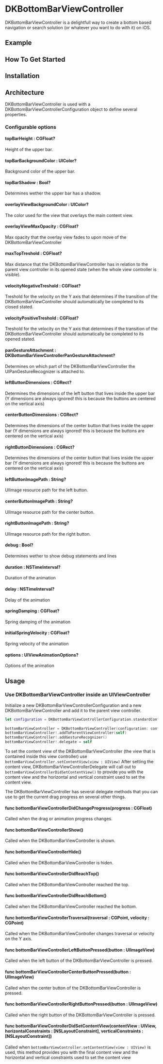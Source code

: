 # DKBottomBarViewController
DKBottomBarViewController is a delightfull way to create a bottom based navigation or search solution (or whatever you want to do with it) on iOS.

## Example

## How To Get Started

## Installation

## Architecture
DKBottomBarViewController is used with a DKBottomBarViewControllerConfiguration object to define several properties.

### Configurable options

#### topBarHeight : CGFloat?
Height of the upper bar.

#### topBarBackgroundColor : UIColor?
Background color of the upper bar.

#### topBarShadow : Bool?
Determines wether the upper bar has a shadow.

#### overlayViewBackgroundColor : UIColor?
The color used for the view that overlays the main content view.

#### overlayViewMaxOpacity : CGFloat?
Max opacity that the overlay view fades to upon move of the DKBottomBarViewController

#### maxTopTreshold : CGFloat?
Max distance that the DKBottomBarViewController has in relation to the parent view controller in its opened state (when the whole view controller is visible).

#### velocityNegativeTreshold : CGFloat?
Treshold for the velocity on the Y axis that determines if the transition of the DKBottomBarViewController should automatically be completed to its closed stated.

#### velocityPositiveTreshold : CGFloat?
Treshold for the velocity on the Y axis that determines if the transition of the DKBottomBarViewController should automatically be completed to its opened stated.

#### panGestureAttachment : DKBottomBarViewControllerPanGestureAttachment?
Determines on which part of the DKBottomBarViewController the UIPanGestureRecognizer is attached to.

#### leftButtonDimensions : CGRect?
Determines the dimensions of the left button that lives inside the upper bar (Y dimensions are always ignored! this is because the buttons are centered on the vertical axis)

#### centerButtonDimensions : CGRect?
Determines the dimensions of the center button that lives inside the upper bar (Y dimensions are always ignored! this is because the buttons are centered on the vertical axis)

#### rightButtonDimensions : CGRect?
Determines the dimensions of the center button that lives inside the upper bar (Y dimensions are always ignored! this is because the buttons are centered on the vertical axis)

#### leftButtonImagePath : String?
UIImage resource path for the left button.

#### centerButtonImagePath : String?
UIImage resource path for the center button.

#### rightButtonImagePath : String?
UIImage resource path for the right button.

#### debug : Bool?
Determines wether to show debug statements and lines

#### duration : NSTimeInterval?
Duration of the animation

#### delay : NSTimeInterval?
Delay of the animation

#### springDamping : CGFloat?
Spring damping of the animation

#### initialSpringVelocity : CGFloat?
Spring velocity of the animation

#### options : UIViewAnimationOptions?
Options of the animation

## Usage

### Use DKBottomBarViewController inside an UIViewController

Initialize a new DKBottomBarViewControllerConfiguration and a new DKBottomBarViewController and add it to the parent view controller.

```swift
let configuration = DKBottomBarViewControllerConfiguration.standardConfiguration()
        
bottomBarViewController = DKBottomBarViewController(configuration: configuration)
bottomBarViewController!.addToParentViewController(self)
bottomBarViewController!.addGestureRecognizer()
bottomBarViewController!.delegate = self
```
To set the content view of the DKBottomBarViewController (the view that is contained inside this view controller) use `bottomBarViewController.setContentView(view : UIView)`
After setting the content view, DKBottomBarViewControllerDelegate will call out to `bottomBarViewControllerDidSetContentView()` to provide you with the content view and the horizontal and vertical constraint used to set the content view.

The DKBottomBarViewController has several delegate methods that you can use to get the current drag progress en several other things.

#### func bottomBarViewControllerDidChangeProgress(progress : CGFloat)
Called when the drag or animation progress changes.
#### func bottomBarViewControllerShow()
Called when the DKBottomBarViewController is shown.
#### func bottomBarViewControllerHide()
Called when the DKBottomBarViewController is hiden.
#### func bottomBarViewControllerDidReachTop()
Called when the DKBottomBarViewController reached the top.
#### func bottomBarViewControllerDidReachBottom()
Called when the DKBottomBarViewController reached the bottom.
    
#### func bottomBarViewControllerTraversal(traversal : CGPoint, velocity : CGPoint)
Called when the DKBottomBarViewController changes traversal or velocity on the Y axis.
#### func bottomBarViewControllerLeftButtonPressed(button : UIImageView)
Called when the left button of the DKBottomBarViewController is pressed.
#### func bottomBarViewControllerCenterButtonPressed(button : UIImageView)
Called when the center button of the DKBottomBarViewController is pressed.
#### func bottomBarViewControllerRightButtonPressed(button : UIImageView)
Called when the right button of the DKBottomBarViewController is pressed.
    
#### func bottomBarViewControllerDidSetContentView(contentView : UIView, horizontalConstraints : [NSLayoutConstraint], verticalConstraints : [NSLayoutConstraint])
Called when `bottomBarViewController.setContentView(view : UIView)` is used, this method provides you with the final content view and the horizontal and vertical constraints used to set the content view